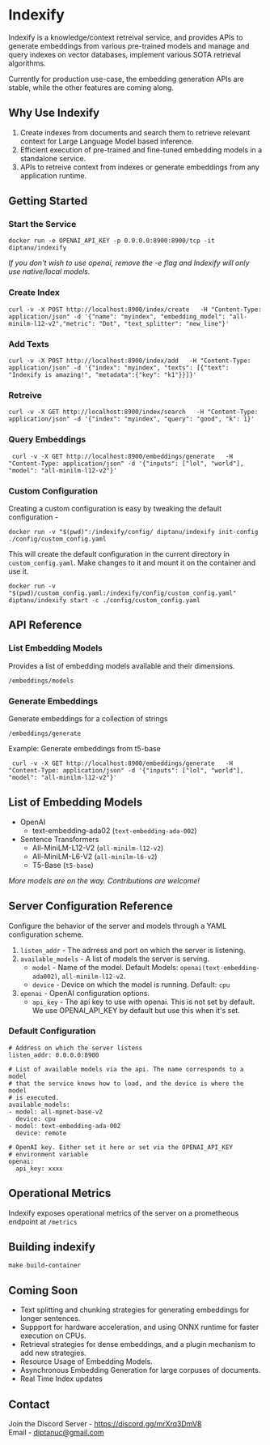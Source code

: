 # Indexify

Indexify is a knowledge/context retreival service, and provides APIs to generate embeddings from various pre-trained models and manage and query indexes on vector databases,
implement various SOTA retrieval algorithms.

Currently for production use-case, the embedding generation APIs are stable, while the other features are coming along.

## Why Use Indexify
1. Create indexes from documents and search them to retrieve relevant context for Large Language Model based inference.
2. Efficient execution of pre-trained and fine-tuned embedding models in a standalone service.
3. APIs to retreive context from indexes or generate embeddings from any application runtime.

## Getting Started

### Start the Service
```
docker run -e OPENAI_API_KEY -p 0.0.0.0:8900:8900/tcp -it diptanu/indexify
```
*If you don't wish to use openai, remove the -e flag and Indexify will only use native/local models.*

### Create Index
```
curl -v -X POST http://localhost:8900/index/create   -H "Content-Type: application/json" -d '{"name": "myindex", "embedding_model": "all-minilm-l12-v2","metric": "Dot", "text_splitter": "new_line"}'
```

### Add Texts
```
curl -v -X POST http://localhost:8900/index/add   -H "Content-Type: application/json" -d '{"index": "myindex", "texts": [{"text": "Indexify is amazing!", "metadata":{"key": "k1"}}]}'
```

### Retreive
```
curl -v -X GET http://localhost:8900/index/search   -H "Content-Type: application/json" -d '{"index": "myindex", "query": "good", "k": 1}'
```

### Query Embeddings 
```
 curl -v -X GET http://localhost:8900/embeddings/generate   -H "Content-Type: application/json" -d '{"inputs": ["lol", "world"], "model": "all-minilm-l12-v2"}'
```

### Custom Configuration
Creating a custom configuration is easy by tweaking the default configuration -
```
docker run -v "$(pwd)":/indexify/config/ diptanu/indexify init-config ./config/custom_config.yaml
```
This will create the default configuration in the current directory in `custom_config.yaml`.
Make changes to it and mount it on the container and use it.
```
docker run -v "$(pwd)/custom_config.yaml:/indexify/config/custom_config.yaml" diptanu/indexify start -c ./config/custom_config.yaml
```

## API Reference

### List Embedding Models
Provides a list of embedding models available and their dimensions.

```
/embeddings/models
```
### Generate Embeddings
Generate embeddings for a collection of strings

```
/embeddings/generate
```
Example: Generate embeddings from t5-base
```
 curl -v -X GET http://localhost:8900/embeddings/generate   -H "Content-Type: application/json" -d '{"inputs": ["lol", "world"], "model": "all-minilm-l12-v2"}'
```

## List of Embedding Models
* OpenAI
   * text-embedding-ada02 (`text-embedding-ada-002`)
* Sentence Transformers
   * All-MiniLM-L12-V2 (`all-minilm-l12-v2`)
   * All-MiniLM-L6-V2 (`all-minilm-l6-v2`)
   * T5-Base (`t5-base`)

*More models are on the way. Contributions are welcome!* 

## Server Configuration Reference
Configure the behavior of the server and models through a YAML configuration scheme.
1. `listen_addr` - The adrress and port on which the server is listening.
2. `available_models` - A list of models the server is serving.
    *  `model` -  Name of the model. Default Models: `openai(text-embedding-ada002)`, `all-minilm-l12-v2`.
    *  `device` - Device on which the model is running. Default: `cpu`
3. `openai` - OpenAI configuration options.
    * `api_key` - The api key to use with openai. This is not set by default. We use OPENAI_API_KEY by default but use this when it's set.

### Default Configuration
```
# Address on which the server listens
listen_addr: 0.0.0.0:8900

# List of available models via the api. The name corresponds to a model
# that the service knows how to load, and the device is where the model
# is executed.
available_models:
- model: all-mpnet-base-v2
  device: cpu
- model: text-embedding-ada-002
  device: remote

# OpenAI key. Either set it here or set via the OPENAI_API_KEY
# environment variable
openai:
  api_key: xxxx
```

## Operational Metrics
Indexify exposes operational metrics of the server on a prometheous endpoint at `/metrics`

## Building indexify
```
make build-container
```

## Coming Soon
* Text splitting and chunking strategies for generating embeddings for longer sentences.
* Suppport for hardware acceleration, and using ONNX runtime for faster execution on CPUs.
* Retrieval strategies for dense embeddings, and a plugin mechanism to add new strategies.
* Resource Usage of Embedding Models.
* Asynchronous Embedding Generation for large corpuses of documents.
* Real Time Index updates

## Contact 
Join the Discord Server - https://discord.gg/mrXrq3DmV8 <br />
Email - diptanuc@gmail.com
